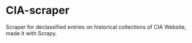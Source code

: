 # CIA-scraper
Scraper for declassified entries on historical collections of CIA Website, made it with Scrapy. 
